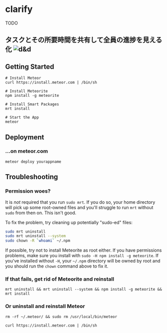# clarify

TODO

タスクとその所要時間を共有して全員の進捗を見える化
![d&d](http://i.gyazo.com/d93074f59edd6b35ccebe7fdbe0bd7d7.gif)
----

## Getting Started


```
# Install Meteor
curl https://install.meteor.com | /bin/sh

# Install Meteorite
npm install -g meteorite

# Install Smart Packages
mrt install

# Start the App
meteor
```

## Deployment

### …on meteor.com

```
meteor deploy yourappname
```

## Troubleshooting

### Permission woes?

It is *not* required that you run `sudo mrt`. If you do so, your home directory will pick up some root-owned files and you'll struggle to run `mrt` without `sudo` from then on. This isn't good.

To fix the problem, try cleaning up potentially "sudo-ed" files:

```bash
sudo mrt uninstall
sudo mrt uninstall --system
sudo chown -R `whoami` ~/.npm
```

If possible, try not to install Meteorite as root either. If you have permissions problems, make sure you install with `sudo -H npm install -g meteorite`. If you've installed without `-H`, your `~/.npm` directory will be owned by root and you should run the `chown` command above to fix it.

### If that fails, get rid of Meteorite and reinstall
```
mrt uninstall && mrt uninstall --system && npm install -g meteorite && mrt install
```

### Or uninstall and reinstall Meteor
```
rm -rf ~/.meteor/ && sudo rm /usr/local/bin/meteor

curl https://install.meteor.com | /bin/sh
```
